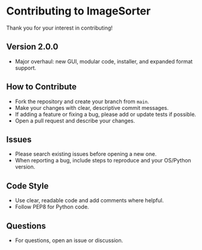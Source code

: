 # Contributing to ImageSorter

Thank you for your interest in contributing!

## Version 2.0.0
- Major overhaul: new GUI, modular code, installer, and expanded format support.

## How to Contribute
- Fork the repository and create your branch from `main`.
- Make your changes with clear, descriptive commit messages.
- If adding a feature or fixing a bug, please add or update tests if possible.
- Open a pull request and describe your changes.

## Issues
- Please search existing issues before opening a new one.
- When reporting a bug, include steps to reproduce and your OS/Python version.

## Code Style
- Use clear, readable code and add comments where helpful.
- Follow PEP8 for Python code.

## Questions
- For questions, open an issue or discussion.

